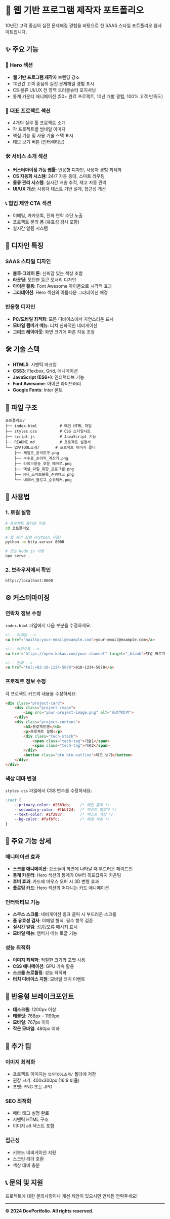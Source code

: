 # 🚀 웹 기반 프로그램 제작자 포트폴리오

10년간 고객 중심의 실전 문제해결 경험을 바탕으로 한 SAAS 스타일 포트폴리오 웹사이트입니다.

## ✨ 주요 기능

### 🎯 Hero 섹션
- **웹 기반 프로그램 제작자** 브랜딩 강조
- 10년간 고객 중심의 실전 문제해결 경험 표시
- CS·물류·UI/UX 전 영역 트러블슈터 포지셔닝
- 통계 카운터 애니메이션 (50+ 완료 프로젝트, 10년 개발 경험, 100% 고객 만족도)

### 📁 대표 프로젝트 섹션
- 4개의 실무 툴 프로젝트 소개
- 각 프로젝트별 썸네일 이미지
- 핵심 기능 및 사용 기술 스택 표시
- 데모 보기 버튼 (인터랙티브)

### 🛠️ 서비스 소개 섹션
- **커스터마이징 가능 웹툴**: 반응형 디자인, 사용자 경험 최적화
- **CS 자동화 시스템**: 24/7 자동 응대, 스마트 라우팅
- **물류 관리 시스템**: 실시간 배송 추적, 재고 자동 관리
- **UI/UX 개선**: 사용자 테스트 기반 설계, 접근성 개선

### 📞 협업 제안 CTA 섹션
- 이메일, 카카오톡, 전화 연락 수단 노출
- 프로젝트 문의 폼 (유효성 검사 포함)
- 실시간 알림 시스템

## 🎨 디자인 특징

### SAAS 스타일 디자인
- **블루·그레이 톤**: 신뢰감 있는 색상 조합
- **라운딩**: 모던한 둥근 모서리 디자인
- **아이콘 활용**: Font Awesome 아이콘으로 시각적 효과
- **그라데이션**: Hero 섹션의 아름다운 그라데이션 배경

### 반응형 디자인
- **PC/모바일 최적화**: 모든 디바이스에서 자연스러운 표시
- **모바일 햄버거 메뉴**: 터치 친화적인 네비게이션
- **그리드 레이아웃**: 화면 크기에 따른 자동 조정

## 🛠️ 기술 스택

- **HTML5**: 시맨틱 마크업
- **CSS3**: Flexbox, Grid, 애니메이션
- **JavaScript (ES6+)**: 인터랙티브 기능
- **Font Awesome**: 아이콘 라이브러리
- **Google Fonts**: Inter 폰트

## 📁 파일 구조

```
포트폴리오/
├── index.html          # 메인 HTML 파일
├── styles.css          # CSS 스타일시트
├── script.js           # JavaScript 기능
├── README.md           # 프로젝트 설명서
└── 업무TOOL소개/       # 프로젝트 이미지 폴더
    ├── 세일즈_분석도구.png
    ├── 수수료_순이익_계산기.png
    ├── 라이브방송_호응_매크로.png
    ├── 엑셀_파일_취합_프로그램.png
    ├── N사_스마트블록_순위체크.png
    └── 네이버_블로그_순위체커.png
```

## 🚀 사용법

### 1. 로컬 실행
```bash
# 프로젝트 폴더로 이동
cd 포트폴리오

# 웹 서버 실행 (Python 사용)
python -m http.server 8000

# 또는 Node.js 사용
npx serve .
```

### 2. 브라우저에서 확인
```
http://localhost:8000
```

## ⚙️ 커스터마이징

### 연락처 정보 수정
`index.html` 파일에서 다음 부분을 수정하세요:

```html
<!-- 이메일 -->
<a href="mailto:your-email@example.com">your-email@example.com</a>

<!-- 카카오톡 -->
<a href="https://open.kakao.com/your-channel" target="_blank">채널 바로가기</a>

<!-- 전화 -->
<a href="tel:+82-10-1234-5678">010-1234-5678</a>
```

### 프로젝트 정보 수정
각 프로젝트 카드의 내용을 수정하세요:

```html
<div class="project-card">
    <div class="project-image">
        <img src="your-project-image.png" alt="프로젝트명">
    </div>
    <div class="project-content">
        <h3>프로젝트명</h3>
        <p>프로젝트 설명</p>
        <div class="tech-stack">
            <span class="tech-tag">기술1</span>
            <span class="tech-tag">기술2</span>
        </div>
        <button class="btn btn-outline">데모 보기</button>
    </div>
</div>
```

### 색상 테마 변경
`styles.css` 파일에서 CSS 변수를 수정하세요:

```css
:root {
    --primary-color: #2563eb;    /* 메인 블루 */
    --secondary-color: #fbbf24;  /* 액센트 옐로우 */
    --text-color: #1f2937;       /* 텍스트 색상 */
    --bg-color: #fafbfc;         /* 배경 색상 */
}
```

## 🎯 주요 기능 상세

### 애니메이션 효과
- **스크롤 애니메이션**: 요소들이 화면에 나타날 때 부드러운 페이드인
- **통계 카운터**: Hero 섹션의 통계가 0부터 목표값까지 카운팅
- **호버 효과**: 카드에 마우스 오버 시 3D 변형 효과
- **플로팅 카드**: Hero 섹션의 떠다니는 카드 애니메이션

### 인터랙티브 기능
- **스무스 스크롤**: 네비게이션 링크 클릭 시 부드러운 스크롤
- **폼 유효성 검사**: 이메일 형식, 필수 항목 검증
- **실시간 알림**: 성공/오류 메시지 표시
- **모바일 메뉴**: 햄버거 메뉴 토글 기능

### 성능 최적화
- **이미지 최적화**: 적절한 크기와 포맷 사용
- **CSS 애니메이션**: GPU 가속 활용
- **스크롤 쓰로틀링**: 성능 최적화
- **터치 디바이스 지원**: 모바일 터치 이벤트

## 📱 반응형 브레이크포인트

- **데스크톱**: 1200px 이상
- **태블릿**: 768px - 1199px
- **모바일**: 767px 이하
- **작은 모바일**: 480px 이하

## 🔧 추가 팁

### 이미지 최적화
- 프로젝트 이미지는 `업무TOOL소개/` 폴더에 저장
- 권장 크기: 400x300px (16:9 비율)
- 포맷: PNG 또는 JPG

### SEO 최적화
- 메타 태그 설정 완료
- 시맨틱 HTML 구조
- 이미지 alt 텍스트 포함

### 접근성
- 키보드 네비게이션 지원
- 스크린 리더 호환
- 색상 대비 충분

## 📞 문의 및 지원

프로젝트에 대한 문의사항이나 개선 제안이 있으시면 언제든 연락주세요!

---

**© 2024 DevPortfolio. All rights reserved.** 